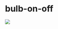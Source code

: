 # bulb-on-off
<img src="[https://www.shutterstock.com/image-illustration/two-hanging-light-bulbs-one-glowing-1054793957](https://www.google.com/url?sa=i&url=https%3A%2F%2Fwww.pexels.com%2Fsearch%2Flight%2520bulb%2F&psig=AOvVaw2NCq2TCT67XJid-_5h4grZ&ust=1665519617488000&source=images&cd=vfe&ved=0CAsQjRxqFwoTCPCKwJm-1voCFQAAAAAdAAAAABAE)">
